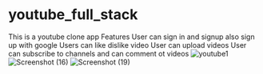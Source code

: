 # youtube_full_stack
This is a youtube clone app
Features
User can sign in and signup also sign up with google
Users can like dislike video
User can upload videos
User can subscribe to channels and can comment ot videos
![youtube1](https://user-images.githubusercontent.com/111036270/206668664-a1e0f5fd-9d13-41b5-be91-4270ecb7bedf.png)
![Screenshot (16)](https://user-images.githubusercontent.com/111036270/206669327-eb1fc5c3-6a1f-47dd-97bc-11cba7185605.png)
![Screenshot (19)](https://user-images.githubusercontent.com/111036270/206669419-e40758c3-44ba-4c21-a06d-ec55fc607794.png)

